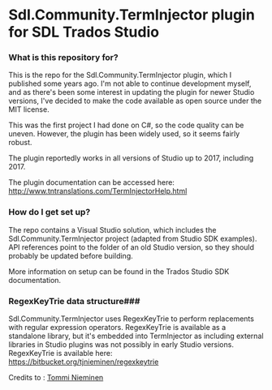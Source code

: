# Sdl.Community.TermInjector plugin for SDL Trados Studio #

### What is this repository for? ###

This is the repo for the Sdl.Community.TermInjector plugin, which I published some years ago.
I'm not able to continue development myself, and as there's been some interest 
in updating the plugin for newer Studio versions, I've decided to make the code
available as open source under the MIT license.

This was the first project I had done on C#, so the code quality can be uneven.
However, the plugin has been widely used, so it seems fairly robust.

The plugin reportedly works in all versions of Studio up to 2017, including 2017.

The plugin documentation can be accessed here:
http://www.tntranslations.com/TermInjectorHelp.html

### How do I get set up? ###

The repo contains a Visual Studio solution, which includes the Sdl.Community.TermInjector
project (adapted from Studio SDK examples). API references point to the folder
of an old Studio version, so they should probably be updated before building.


More information on setup can be found in the Trados Studio SDK documentation. 

### RegexKeyTrie data structure###

Sdl.Community.TermInjector uses RegexKeyTrie to perform replacements with regular expression
operators. RegexKeyTrie is available as a standalone library, but it's
embedded into TermInjector as including external libraries in Studio plugins
was not possibly in early Studio versions. RegexKeyTrie is available here:
https://bitbucket.org/tjnieminen/regexkeytrie


Credits to : [Tommi Nieminen](https://bitbucket.org/tjnieminen/)